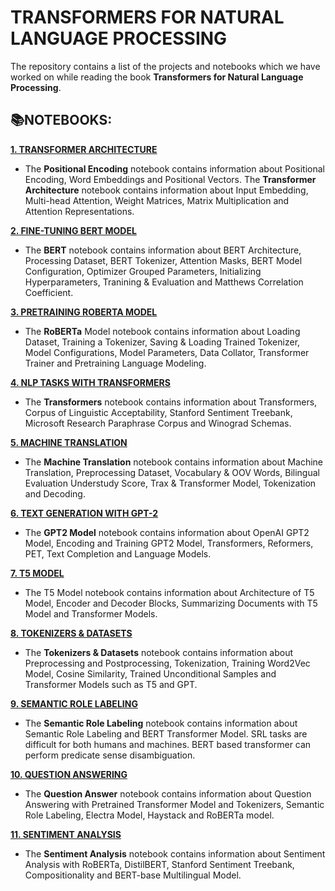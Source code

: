 # **TRANSFORMERS FOR NATURAL LANGUAGE PROCESSING**

The repository contains a list of the projects and notebooks which we have worked on while reading the book **Transformers for Natural Language Processing**.

## **📚NOTEBOOKS:**

[**1. TRANSFORMER ARCHITECTURE**](https://github.com/ThinamXx/Transformers_NLP/tree/main/01.%20Transformers%20for%20NLP/01.%20Transformer%20Architecture) 
- The **Positional Encoding** notebook contains information about Positional Encoding, Word Embeddings and Positional Vectors. The **Transformer Architecture** notebook contains information about Input Embedding, Multi-head Attention, Weight Matrices, Matrix Multiplication and Attention Representations.

[**2. FINE-TUNING BERT MODEL**](https://github.com/ThinamXx/Transformers_NLP/tree/main/01.%20Transformers%20for%20NLP/02.%20Fine-Tuning%20BERT%20Model)
- The **BERT** notebook contains information about BERT Architecture, Processing Dataset, BERT Tokenizer, Attention Masks, BERT Model Configuration, Optimizer Grouped Parameters, Initializing Hyperparameters, Tranining & Evaluation and Matthews Correlation Coefficient.

[**3. PRETRAINING ROBERTA MODEL**](https://github.com/ThinamXx/Transformers_NLP/tree/main/01.%20Transformers%20for%20NLP/03.%20Pretraining%20RoBERTa%20Model)
- The **RoBERTa** Model notebook contains information about Loading Dataset, Training a Tokenizer, Saving & Loading Trained Tokenizer, Model Configurations, Model Parameters, Data Collator, Transformer Trainer and Pretraining Language Modeling.

[**4. NLP TASKS WITH TRANSFORMERS**](https://github.com/ThinamXx/Transformers_NLP/tree/main/01.%20Transformers%20for%20NLP/04.%20NLP%20Tasks%20with%20Transformers) 
- The **Transformers** notebook contains information about Transformers, Corpus of Linguistic Acceptability, Stanford Sentiment Treebank, Microsoft Research Paraphrase Corpus and Winograd Schemas.

[**5. MACHINE TRANSLATION**](https://github.com/ThinamXx/Transformers_NLP/tree/main/01.%20Transformers%20for%20NLP/05.%20Machine%20Translation) 
- The **Machine Translation** notebook contains information about Machine Translation, Preprocessing Dataset, Vocabulary & OOV Words, Bilingual Evaluation Understudy Score, Trax & Transformer Model, Tokenization and Decoding.

[**6. TEXT GENERATION WITH GPT-2**](https://github.com/ThinamXx/Transformers_NLP/tree/main/01.%20Transformers%20for%20NLP/06.%20Text%20Generation%20GPT-2)
- The **GPT2 Model** notebook contains information about OpenAI GPT2 Model, Encoding and Training GPT2 Model, Transformers, Reformers, PET, Text Completion and Language Models.

[**7. T5 MODEL**](https://github.com/ThinamXx/Transformers_NLP/blob/main/01.%20Transformers%20for%20NLP/07.%20Summarization%20with%20T5/T5Model.ipynb)
- The T5 Model notebook contains information about Architecture of T5 Model, Encoder and Decoder Blocks, Summarizing Documents with T5 Model and Transformer Models.

[**8. TOKENIZERS & DATASETS**](https://github.com/ThinamXx/Transformers_NLP/tree/main/01.%20Transformers%20for%20NLP/08.%20Tokenizers%20%26%20Datasets) 
- The **Tokenizers & Datasets** notebook contains information about Preprocessing and Postprocessing, Tokenization, Training Word2Vec Model, Cosine Similarity, Trained Unconditional Samples and Transformer Models such as T5 and GPT.

[**9. SEMANTIC ROLE LABELING**](https://github.com/ThinamXx/Transformers_NLP/tree/main/01.%20Transformers%20for%20NLP/09.%20Semantic%20Role%20Labeling)
- The **Semantic Role Labeling** notebook contains information about Semantic Role Labeling and BERT Transformer Model. SRL tasks are difficult for both humans and machines. BERT based transformer can perform predicate sense disambiguation.

[**10. QUESTION ANSWERING**](https://github.com/ThinamXx/Transformers_NLP/tree/main/01.%20Transformers%20for%20NLP/10.%20Question%20Answering)
- The **Question Answer** notebook contains information about Question Answering with Pretrained Transformer Model and Tokenizers, Semantic Role Labeling, Electra Model, Haystack and RoBERTa model.

[**11. SENTIMENT ANALYSIS**](https://github.com/ThinamXx/Transformers_NLP/tree/main/01.%20Transformers%20for%20NLP/11.%20Sentiment%20Analysis)
- The **Sentiment Analysis** notebook contains information about Sentiment Analysis with RoBERTa, DistilBERT, Stanford Sentiment Treebank, Compositionality and BERT-base Multilingual Model.
